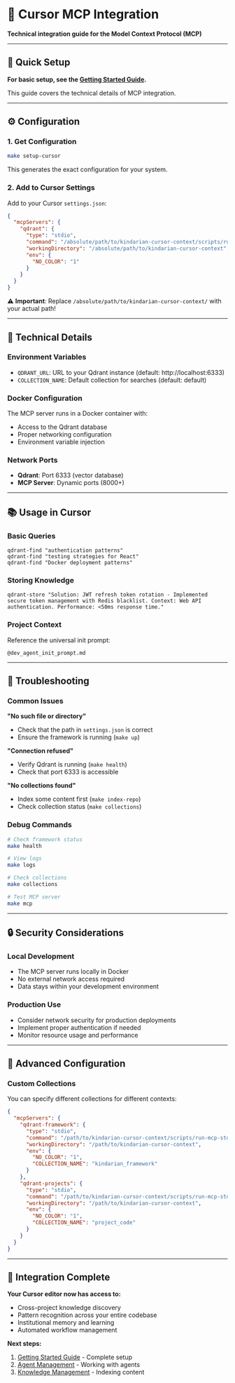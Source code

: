 # 🔌 Cursor MCP Integration

**Technical integration guide for the Model Context Protocol (MCP)**

---

## 🎯 **Quick Setup**

**For basic setup, see the [Getting Started Guide](getting-started.md).**

This guide covers the technical details of MCP integration.

---

## ⚙️ **Configuration**

### **1. Get Configuration**
```bash
make setup-cursor
```

This generates the exact configuration for your system.

### **2. Add to Cursor Settings**
Add to your Cursor `settings.json`:

```json
{
  "mcpServers": {
    "qdrant": {
      "type": "stdio",
      "command": "/absolute/path/to/kindarian-cursor-context/scripts/run-mcp-llamaindex.sh",
      "workingDirectory": "/absolute/path/to/kindarian-cursor-context",
      "env": {
        "NO_COLOR": "1"
      }
    }
  }
}
```

⚠️ **Important**: Replace `/absolute/path/to/kindarian-cursor-context/` with your actual path!

---

## 🔧 **Technical Details**

### **Environment Variables**
- `QDRANT_URL`: URL to your Qdrant instance (default: http://localhost:6333)
- `COLLECTION_NAME`: Default collection for searches (default: default)

### **Docker Configuration**
The MCP server runs in a Docker container with:
- Access to the Qdrant database
- Proper networking configuration
- Environment variable injection

### **Network Ports**
- **Qdrant**: Port 6333 (vector database)
- **MCP Server**: Dynamic ports (8000+)

---

## 📚 **Usage in Cursor**

### **Basic Queries**
```
qdrant-find "authentication patterns"
qdrant-find "testing strategies for React"
qdrant-find "Docker deployment patterns"
```

### **Storing Knowledge**
```
qdrant-store "Solution: JWT refresh token rotation - Implemented secure token management with Redis blacklist. Context: Web API authentication. Performance: <50ms response time."
```

### **Project Context**
Reference the universal init prompt:
```
@dev_agent_init_prompt.md
```

---

## 🚨 **Troubleshooting**

### **Common Issues**

**"No such file or directory"**
- Check that the path in `settings.json` is correct
- Ensure the framework is running (`make up`)

**"Connection refused"**
- Verify Qdrant is running (`make health`)
- Check that port 6333 is accessible

**"No collections found"**
- Index some content first (`make index-repo`)
- Check collection status (`make collections`)

### **Debug Commands**
```bash
# Check framework status
make health

# View logs
make logs

# Check collections
make collections

# Test MCP server
make mcp
```

---

## 🔒 **Security Considerations**

### **Local Development**
- The MCP server runs locally in Docker
- No external network access required
- Data stays within your development environment

### **Production Use**
- Consider network security for production deployments
- Implement proper authentication if needed
- Monitor resource usage and performance

---

## 📖 **Advanced Configuration**

### **Custom Collections**
You can specify different collections for different contexts:

```json
{
  "mcpServers": {
    "qdrant-framework": {
      "type": "stdio",
      "command": "/path/to/kindarian-cursor-context/scripts/run-mcp-stdio.sh",
      "workingDirectory": "/path/to/kindarian-cursor-context",
      "env": {
        "NO_COLOR": "1",
        "COLLECTION_NAME": "kindarian_framework"
      }
    },
    "qdrant-projects": {
      "type": "stdio",
      "command": "/path/to/kindarian-cursor-context/scripts/run-mcp-stdio.sh",
      "workingDirectory": "/path/to/kindarian-cursor-context",
      "env": {
        "NO_COLOR": "1",
        "COLLECTION_NAME": "project_code"
      }
    }
  }
}
```

---

## 🎉 **Integration Complete**

**Your Cursor editor now has access to:**
- Cross-project knowledge discovery
- Pattern recognition across your entire codebase
- Institutional memory and learning
- Automated workflow management

**Next steps:**
1. [Getting Started Guide](getting-started.md) - Complete setup
2. [Agent Management](../agent-management/directing-agents.md) - Working with agents
3. [Knowledge Management](../knowledge-management/indexing-and-reindexing.md) - Indexing content
